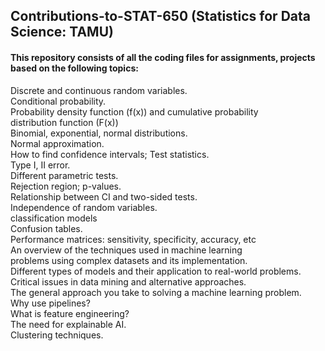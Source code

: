 ## Contributions-to-STAT-650 (Statistics for Data Science: TAMU)
#### This repository consists of all the coding files for assignments, projects based on the following topics:<br>
Discrete and continuous random variables. <br>
Conditional probability.<br>
Probability density function (f(x)) and cumulative probability<br>
distribution function (F(x))<br>
Binomial, exponential, normal distributions.<br>
Normal approximation.<br>
How to find confidence intervals; Test statistics.<br>
Type I, II error.<br>
Different parametric tests.<br>
Rejection region; p-values.<br>
Relationship between CI and two-sided tests.<br>
Independence of random variables.<br>
 classification models<br>
Confusion tables.<br>
Performance matrices: sensitivity, specificity, accuracy, etc<br>
An overview of the techniques used in machine learning<br>
problems using complex datasets and its implementation.<br>
Different types of models and their application to real-world problems.<br>
Critical issues in data mining and alternative approaches.<br>
The general approach you take to solving a machine learning problem.<br>
Why use pipelines? <br>
What is feature engineering? <br>
The need for explainable AI.<br>
Clustering techniques.<br>
